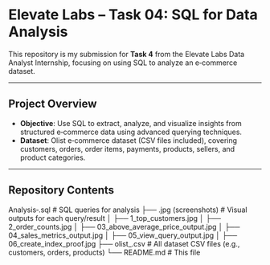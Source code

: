 # Elevate Labs – Task 04: SQL for Data Analysis

This repository is my submission for **Task 4** from the Elevate Labs Data Analyst Internship, focusing on using SQL to analyze an e‑commerce dataset.

---

##  Project Overview

- **Objective**: Use SQL to extract, analyze, and visualize insights from structured e‑commerce data using advanced querying techniques.
- **Dataset**: Olist e‑commerce dataset (CSV files included), covering customers, orders, order items, payments, products, sellers, and product categories.

---

##  Repository Contents

Analysis‑.sql # SQL queries for analysis
├── .jpg (screenshots) # Visual outputs for each query/result
│ ├── 1_top_customers.jpg
│ ├── 2_order_counts.jpg
│ ├── 03_above_average_price_output.jpg
│ ├── 04_sales_metrics_output.jpg
│ ├── 05_view_query_output.jpg
│ ├── 06_create_index_proof.jpg
├── olist_.csv # All dataset CSV files (e.g., customers, orders, products)
└── README.md # This file
